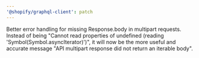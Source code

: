 ```yaml
---
'@shopify/graphql-client': patch
---
```


Better error handling for missing Response.body in multipart requests. Instead of being "Cannot read properties of undefined (reading 'Symbol(Symbol.asyncIterator)')", it will now be the more useful and accurate message "API multipart response did not return an iterable body".
